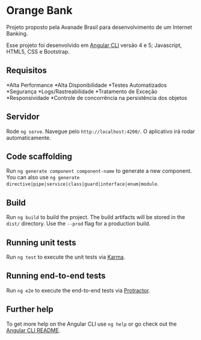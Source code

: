 # Orange Bank 

Projeto proposto pela Avanade Brasil para desenvolvimento de um Internet Banking.

Esse projeto foi desenvolvido em  [Angular CLI](https://github.com/angular/angular-cli) versão 4 e 5; Javascript, HTML5, CSS e Bootstrap. 

## Requisitos

*Alta Performance 
*Alta Disponibilidade 
*Testes Automatizados 
*Segurança 
*Logs/Rastreabilidade 
*Tratamento de Exceção 
*Responsividade 
*Controle de concorrência na persistência dos objetos


## Servidor

Rode `ng serve`. Navegue pelo `http://localhost:4200/`. O aplicativo irá rodar automaticamente. 

## Code scaffolding

Run `ng generate component component-name` to generate a new component. You can also use `ng generate directive|pipe|service|class|guard|interface|enum|module`.

## Build

Run `ng build` to build the project. The build artifacts will be stored in the `dist/` directory. Use the `--prod` flag for a production build.

## Running unit tests

Run `ng test` to execute the unit tests via [Karma](https://karma-runner.github.io).

## Running end-to-end tests

Run `ng e2e` to execute the end-to-end tests via [Protractor](http://www.protractortest.org/).

## Further help

To get more help on the Angular CLI use `ng help` or go check out the [Angular CLI README](https://github.com/angular/angular-cli/blob/master/README.md).
